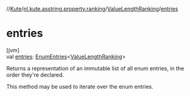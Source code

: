 //[Kute](../../../index.md)/[nl.kute.asstring.property.ranking](../index.md)/[ValueLengthRanking](index.md)/[entries](entries.md)

# entries

[jvm]\
val [entries](entries.md): [EnumEntries](https://kotlinlang.org/api/latest/jvm/stdlib/kotlin.enums/-enum-entries/index.html)&lt;[ValueLengthRanking](index.md)&gt;

Returns a representation of an immutable list of all enum entries, in the order they're declared.

This method may be used to iterate over the enum entries.
